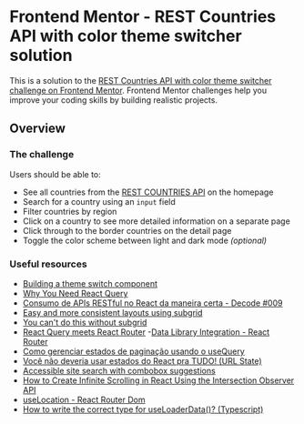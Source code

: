 # Frontend Mentor - REST Countries API with color theme switcher solution

This is a solution to the [REST Countries API with color theme switcher challenge on Frontend Mentor](https://www.frontendmentor.io/challenges/rest-countries-api-with-color-theme-switcher-5cacc469fec04111f7b848ca). Frontend Mentor challenges help you improve your coding skills by building realistic projects.

## Overview

### The challenge

Users should be able to:

- See all countries from the [REST COUNTRIES API](https://restcountries.com/) on the homepage
- Search for a country using an `input` field
- Filter countries by region
- Click on a country to see more detailed information on a separate page
- Click through to the border countries on the detail page
- Toggle the color scheme between light and dark mode _(optional)_

### Useful resources

- [Building a theme switch component](https://web.dev/articles/building/a-theme-switch-component)
- [Why You Need React Query](https://tkdodo.eu/blog/why-you-want-react-query)
- [Consumo de APIs RESTful no React da maneira certa - Decode #009](https://www.youtube.com/live/uNFB9EbQz90?si=LA9G4gJjfT-XMuD1)
- [Easy and more consistent layouts using subgrid](https://youtu.be/IIQa9f0REtM?si=-25C1AZiXU72kMEZ)
- [You can't do this without subgrid](https://youtu.be/R7aHcgIeATE?si=e2lF6u2YB46KapuV)
- [React Query meets React Router](https://tkdodo.eu/blog/react-query-meets-react-router) -[Data Library Integration - React Router](https://reactrouter.com/en/main/guides/data-libs)
- [Como gerenciar estados de paginação usando o useQuery](https://youtu.be/7zb1-pR3Jxk?si=GpE4dltcni9ct0XO)
- [Você não deveria usar estados do React pra TUDO! (URL State)](https://youtu.be/YJmcyvrJf20?si=dPMwjPA_TFr3Y9a5)
- [Accessible site search with combobox suggestions](https://www.makethingsaccessible.com/guides/accessible-site-search-with-combobox-suggestions/)
- [How to Create Infinite Scrolling in React Using the Intersection Observer API](https://www.freecodecamp.org/news/infinite-scrolling-in-react/)
- [useLocation - React Router Dom](https://reactrouter.com/en/main/hooks/use-location)
- [How to write the correct type for useLoaderData()? (Typescript)](https://github.com/remix-run/react-router/discussions/9792)
